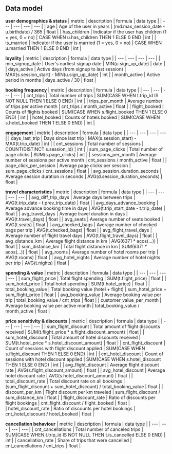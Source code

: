 ## Data model

**user demographics & status**
| metric | description | formula | data type |
| --- | --- | --- | --- |
| age | Age of the user in years | (md.max_session_date - u.birthdate) / 365 | float |
| has_children | Indicator if the user has children (1 = yes, 0 = no) | CASE WHEN u.has_children THEN 1 ELSE 0 END | int |
| is_married | Indicator if the user is married (1 = yes, 0 = no) | CASE WHEN u.married THEN 1 ELSE 0 END | int |

**loyality**
| metric | description | formula | data type |
| --- | --- | --- | --- |
| min_signup_date | User's earliest signup date | MIN(u.sign_up_date) | date |
| days_active | Active days (from signup to last session) | MAX(s.session_start) - MIN(u.sign_up_date) | int |
| month_active | Active period in months | days_active / 30 | float |

**booking frequency**
| metric | description | formula | data type |
| --- | --- | --- | --- |
| cnt_trips | Total number of trips | SUM(CASE WHEN t.trip_id IS NOT NULL THEN 1 ELSE 0 END) | int |
| trips_per_month | Average number of trips per active month | cnt_trips / month_active | float |
| flight_booked | Counts of flights booked | SUM(CASE WHEN s.flight_booked THEN 1 ELSE 0 END) | int |
| hotel_booked | Counts of hotels booked | SUM(CASE WHEN s.hotel_booked THEN 1 ELSE 0 END) | int |

**engagement**
| metric | description | formula | data type |
| --- | --- | --- | --- |
| days_last_trip | Days since last trip | MAX(s.session_start) - MAX(t.trip_date) | int |
| cnt_sessions | Total number of sessions | COUNT(DISTINCT s.session_id) | int |
| sum_page_clicks | Total number of page clicks | SUM(s.page_clicks) | int |
| sessions_per_month | Average number of sessions per active month | cnt_sessions / month_active | float |
| page_click_per_session | Average page clicks per session | sum_page_clicks / cnt_sessions | float |
| avg_session_duration_seconds | Average session duration in seconds | AVG(d.session_duration_seconds) | float |

**travel characteristics**
| metric | description | formula | data type |
| --- | --- | --- | --- |
| avg_diff_trip_days | Average days between trips | AVG(t.trip_date - t.prev_trip_date) | float |
| avg_days_advance_booking | Average advance booking time in days | AVG(t.trip_start_date - t.trip_date) | float |
| avg_travel_days | Average travel duration in days | AVG(t.travel_days) | float |
| avg_seats | Average number of seats booked | AVG(t.seats) | float |
| avg_checked_bags | Average number of checked bags per trip | AVG(t.checked_bags) | float |
| avg_flight_travel_days | Average number of flight travel days | AVG(t.flight_travel_days) | float |
| avg_distance_km | Average flight distance in km | AVG(6371 * acos(...)) | float |
| sum_distance_km | Total flight distance in km | SUM(6371 * acos(...)) | float |
| avg_rooms | Average number of hotel rooms per trip | AVG(t.rooms) | float |
| avg_hotel_nights | Average number of hotel nights per trip | AVG(t.nights) | float |

**spending & value**
| metric | description | formula | data type |
| --- | --- | --- | --- |
| sum_flight_price | Total flight spending | SUM(t.flight_price) | float |
| sum_hotel_price | Total hotel spending | SUM(t.hotel_price) | float |
| total_booking_value | Total booking value (hotel + flight) | sum_hotel_price + sum_flight_price | float |
| avg_booking_value | Average booking value per trip | total_booking_value / cnt_trips | float |
| customer_value_per_month | Average booking value per active month | total_booking_value / month_active | float |

**price sensitivity & discounts**
| metric | description | formula | data type |
| --- | --- | --- | --- |
| sum_flight_discount | Total amount of flight discounts received | SUM(t.flight_price * s.flight_discount_amount) | float |
| sum_hotel_discount | Total amount of hotel discounts received | SUM(t.hotel_price * s.hotel_discount_amount) | float |
| cnt_flight_discount | Count of sessions with flight discount applied | SUM(CASE WHEN s.flight_discount THEN 1 ELSE 0 END) | int |
| cnt_hotel_discount | Count of sessions with hotel discount applied | SUM(CASE WHEN s.hotel_discount THEN 1 ELSE 0 END) | int |
| avg_flight_discount | Average flight discount rate | AVG(s.flight_discount_amount) | float |
| avg_hotel_discount | Average hotel discount rate | AVG(s.hotel_discount_amount) | float |
| total_discount_rate | Total discount rate on all bookings | (sum_flight_discount + sum_hotel_discount) / total_booking_value | float |
| discount_per_km | Flight discount per km traveled | sum_flight_discount / sum_distance_km | float |
| flight_discount_rate | Ratio of discounts per flight bookings | cnt_flight_discount / flight_booked | float |  
| hotel_discount_rate | Ratio of discounts per hotel bookings | cnt_hotel_discount / hotel_booked | float |

**cancellation behaviour**
| metric | description | formula | data type |
| --- | --- | --- | --- |
| cnt_cancellations | Total number of canceled trips | SUM(CASE WHEN t.trip_id IS NOT NULL THEN t.is_cancelled ELSE 0 END) | int |
| cancellation_rate | Share of trips that were cancelled | cnt_cancellations / cnt_trips | float |